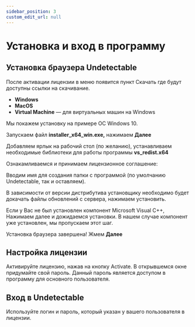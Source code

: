 ```yaml
---
sidebar_position: 3
custom_edit_url: null
---
```


# Установка и вход в программу

## Установка браузера Undetectable

После активации лицензии в меню появится пункт Скачать где будут доступны ссылки на скачивание.

- **Windows**
- **MacOS**
- **Virtual Machine** — для виртуальных машин на Windows

<!-- ![Docusaurus logo](/img/docusaurus.png) -->

Мы покажем установку на примере ОС Windows 10.

Запускаем файл **installer_x64_win.exe,** нажимаем **Далее**

<!-- ![Docusaurus logo](/img/docusaurus.png) -->

Добавляем ярлык на рабочий стол (по желанию), устанавливаем необходимые библиотеки для работы программы **vs_redist.x64**

<!-- ![Docusaurus logo](/img/docusaurus.png) -->

Ознакамливаемся и принимаем лицензионное соглашение:

<!-- ![Docusaurus logo](/img/docusaurus.png) -->

Вводим имя для создания папки с программой (по умолчанию Undetectable, так и оставляем).

<!-- ![Docusaurus logo](/img/docusaurus.png) -->

В зависимости от версии дистрибутива установщику необходимо будет докачать файлы обновлений с сервера, нажимаем установить.

<!-- ![Docusaurus logo](/img/docusaurus.png) -->

Если у Вас не был установлен компонент Microsoft Visual C++, Нажимаем далее и дожидаемся установки. В нашем случае компонент уже установлен, мы пропускаем этот шаг.

<!-- ![Docusaurus logo](/img/docusaurus.png) -->

Установка браузера завершена! Жмем **Далее**

<!-- ![Docusaurus logo](/img/docusaurus.png) -->

## Настройка лицензии

Активируйте лицензию, нажав на кнопку Activate. В открывшемся окне придумайте свой пароль. Данный пароль является доступом в программу для основного пользователя.

<!-- ![Docusaurus logo](/img/docusaurus.png) -->

## Вход в Undetectable

Используйте логин и пароль, который указан у вашего пользователя в лицензии.

<!-- ![Docusaurus logo](/img/docusaurus.png) -->